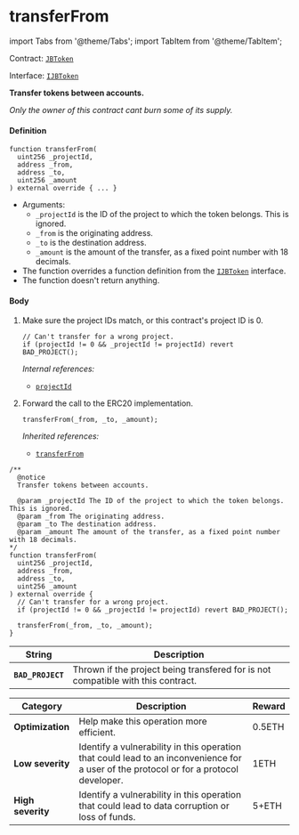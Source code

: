 # transferFrom

import Tabs from '@theme/Tabs';
import TabItem from '@theme/TabItem';

Contract: [`JBToken`](/docs/v4/deprecated/v3/api/contracts/jbtoken/README.md)​‌

Interface: [`IJBToken`](/docs/v4/deprecated/v3/api/interfaces/ijbtoken.md)

<Tabs>
<TabItem value="Step by step" label="Step by step">

**Transfer tokens between accounts.**

_Only the owner of this contract cant burn some of its supply._

#### Definition

```
function transferFrom(
  uint256 _projectId,
  address _from,
  address _to,
  uint256 _amount
) external override { ... }
```

* Arguments:
  * `_projectId` is the ID of the project to which the token belongs. This is ignored.
  * `_from` is the originating address.
  * `_to` is the destination address.
  * `_amount` is the amount of the transfer, as a fixed point number with 18 decimals.
* The function overrides a function definition from the [`IJBToken`](/docs/v4/deprecated/v3/api/interfaces/ijbtoken.md) interface.
* The function doesn't return anything.

#### Body

1.  Make sure the project IDs match, or this contract's project ID is 0.

    ```
    // Can't transfer for a wrong project.
    if (projectId != 0 && _projectId != projectId) revert BAD_PROJECT();
    ```

    _Internal references:_

    * [`projectId`](/docs/v4/deprecated/v3/api/contracts/jbtoken/properties/projectid.md)

2.  Forward the call to the ERC20 implementation.

    ```
    transferFrom(_from, _to, _amount);
    ```

    _Inherited references:_

    * [`transferFrom`](https://docs.openzeppelin.com/contracts/4.x/api/token/erc20#IERC20-transferFrom-address-address-uint256-)

</TabItem>

<TabItem value="Code" label="Code">

```
/**
  @notice
  Transfer tokens between accounts.

  @param _projectId The ID of the project to which the token belongs. This is ignored.
  @param _from The originating address.
  @param _to The destination address.
  @param _amount The amount of the transfer, as a fixed point number with 18 decimals.
*/
function transferFrom(
  uint256 _projectId,
  address _from,
  address _to,
  uint256 _amount
) external override {
  // Can't transfer for a wrong project.
  if (projectId != 0 && _projectId != projectId) revert BAD_PROJECT();

  transferFrom(_from, _to, _amount);
}
```

</TabItem>

<TabItem value="Errors" label="Errors">

| String                                       | Description                                                                     |
| -------------------------------------------- | ------------------------------------------------------------------------------- |
| **`BAD_PROJECT`**    | Thrown if the project being transfered for is not compatible with this contract.  |

</TabItem>

<TabItem value="Bug bounty" label="Bug bounty">

| Category          | Description                                                                                                                            | Reward |
| ----------------- | -------------------------------------------------------------------------------------------------------------------------------------- | ------ |
| **Optimization**  | Help make this operation more efficient.                                                                                               | 0.5ETH |
| **Low severity**  | Identify a vulnerability in this operation that could lead to an inconvenience for a user of the protocol or for a protocol developer. | 1ETH   |
| **High severity** | Identify a vulnerability in this operation that could lead to data corruption or loss of funds.                                        | 5+ETH  |

</TabItem>
</Tabs>
